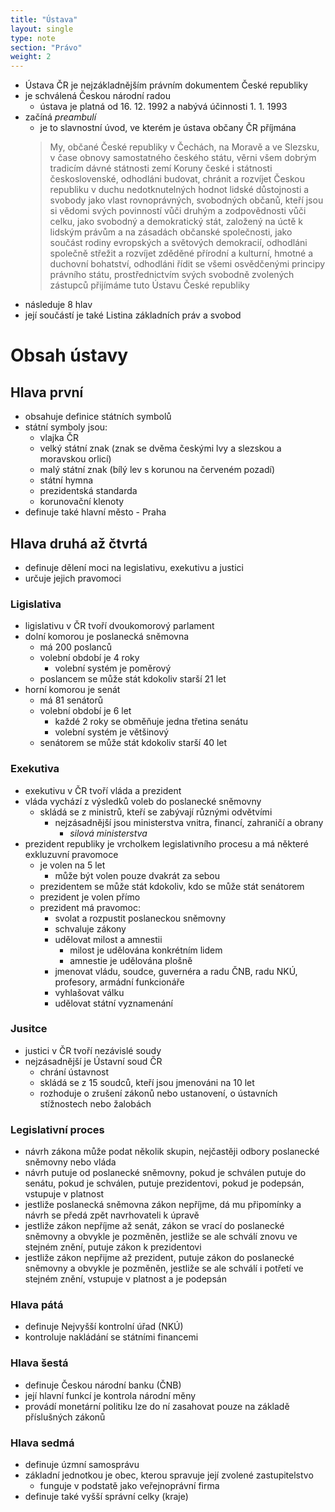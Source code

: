 ```yaml
---
title: "Ústava"
layout: single
type: note
section: "Právo"
weight: 2
---
```

- Ústava ČR je nejzákladnějším právním dokumentem České republiky
- je schválená Českou národní radou
    - ústava je platná od 16. 12. 1992 a nabývá účinnosti 1. 1. 1993
- začíná *preambulí*
    - je to slavnostní úvod, ve kterém je ústava občany ČR příjmána
    > My, občané České republiky v Čechách, na Moravě a ve Slezsku, v čase obnovy samostatného českého státu, věrni všem dobrým tradicím dávné státnosti zemí Koruny české i státnosti československé, odhodláni budovat, chránit a rozvíjet Českou republiku v duchu nedotknutelných hodnot lidské důstojnosti a svobody jako vlast rovnoprávných, svobodných občanů, kteří jsou si vědomi svých povinností vůči druhým a zodpovědnosti vůči celku, jako svobodný a demokratický stát, založený na úctě k lidským právům a na zásadách občanské společnosti, jako součást rodiny evropských a světových demokracií, odhodláni společně střežit a rozvíjet zděděné přírodní a kulturní, hmotné a duchovní bohatství, odhodláni řídit se všemi osvědčenými principy právního státu, prostřednictvím svých svobodně zvolených zástupců přijímáme tuto Ústavu České republiky
- následuje 8 hlav
- její součástí je také Listina základních práv a svobod
# Obsah ústavy
## Hlava první
- obsahuje definice státních symbolů
- státní symboly jsou:
    - vlajka ČR
    - velký státní znak (znak se dvěma českými lvy a slezskou a moravskou orlicí)
    - malý státní znak (bílý lev s korunou na červeném pozadí)
    - státní hymna
    - prezidentská standarda
    - korunovační klenoty
- definuje také hlavní město - Praha
## Hlava druhá až čtvrtá
- definuje dělení moci na legislativu, exekutivu a justici
- určuje jejich pravomoci
### Ligislativa
- ligislativu v ČR tvoří dvoukomorový parlament
- dolní komorou je poslanecká sněmovna
    - má 200 poslanců
    - volební období je 4 roky
        - volební systém je poměrový
    - poslancem se může stát kdokoliv starší 21 let
- horní komorou je senát
    - má 81 senátorů
    - volební období je 6 let
        - každé 2 roky se obměňuje jedna třetina senátu
        - volební systém je většinový
    - senátorem se může stát kdokoliv starší 40 let
### Exekutiva
- exekutivu v ČR tvoří vláda a prezident
- vláda vychází z výsledků voleb do poslanecké sněmovny
    - skládá se z ministrů, kteří se zabývají různými odvětvími
        - nejzásadnější jsou ministerstva vnitra, financí, zahraničí a obrany
            - *silová ministerstva*
- prezident republiky je vrcholkem legislativního procesu a má některé exkluzuvní pravomoce
    - je volen na 5 let
        - může být volen pouze dvakrát za sebou
    - prezidentem se může stát kdokoliv, kdo se může stát senátorem
    - prezident je volen přímo
    - prezident má pravomoc:
        - svolat a rozpustit poslaneckou sněmovny
        - schvaluje zákony
        - udělovat milost a amnestii
            - milost je udělována konkrétním lidem
            - amnestie je udělována plošně
        - jmenovat vládu, soudce, guvernéra a radu ČNB, radu NKÚ, profesory, armádní funkcionáře
        - vyhlašovat válku
        - udělovat státní vyznamenání
### Jusitce
- justici v ČR tvoří nezávislé soudy
- nejzásadnější je Ústavní soud ČR
    - chrání ústavnost
    - skládá se z 15 soudců, kteří jsou jmenováni na 10 let
    - rozhoduje o zrušení zákonů nebo ustanovení, o ústavních stížnostech nebo žalobách
### Legislativní proces
- návrh zákona může podat několik skupin, nejčastěji odbory poslanecké sněmovny nebo vláda
- návrh putuje od poslanecké sněmovny, pokud je schválen putuje do senátu, pokud je schválen, putuje prezidentovi, pokud je podepsán, vstupuje v platnost
- jestliže poslanecká sněmovna zákon nepříjme, dá mu připomínky a návrh se předá zpět navrhovateli k úpravě
- jestliže zákon nepříjme až senát, zákon se vrací do poslanecké sněmovny a obvykle je pozměněn, jestliže se ale schválí znovu ve stejném znění, putuje zákon k prezidentovi
- jestliže zákon nepřijme až prezident, putuje zákon do poslanecké sněmovny a obvykle je pozměněn, jestliže se ale schválí i potřetí ve stejném znění, vstupuje v platnost a je podepsán
### Hlava pátá
- definuje Nejvyšší kontrolní úřad (NKÚ)
- kontroluje nakládání se státními financemi
### Hlava šestá
- definuje Českou národní banku (ČNB)
- její hlavní funkcí je kontrola národní měny
- provádí monetární politiku lze do ní zasahovat pouze na základě příslušných zákonů
### Hlava sedmá
- definuje úzmní samosprávu
- základní jednotkou je obec, kterou spravuje její zvolené zastupitelstvo
    - funguje v podstatě jako veřejnoprávní firma
- definuje také vyšší správní celky (kraje)